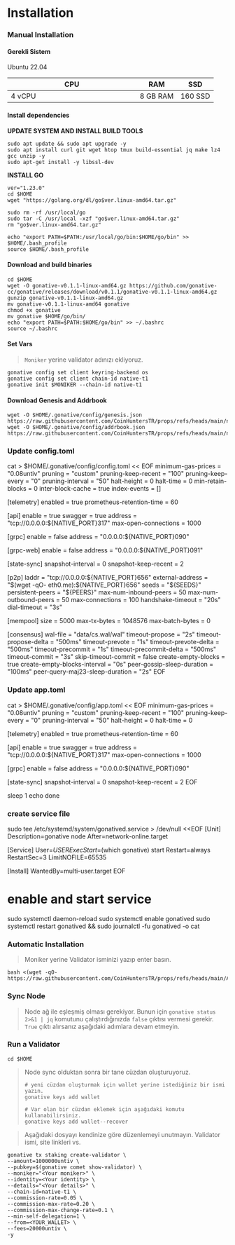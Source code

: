 # Installation

### Manual Installation <a href="#installation" id="installation"></a>

#### Gerekli Sistem <a href="#install-dependencies" id="install-dependencies"></a>

Ubuntu 22.04

<table><thead><tr><th width="279">CPU</th><th>RAM</th><th>SSD</th></tr></thead><tbody><tr><td>4 vCPU</td><td>8 GB RAM</td><td>160 SSD</td></tr></tbody></table>

#### Install dependencies <a href="#install-dependencies" id="install-dependencies"></a>

**UPDATE SYSTEM AND INSTALL BUILD TOOLS**

```
sudo apt update && sudo apt upgrade -y
sudo apt install curl git wget htop tmux build-essential jq make lz4 gcc unzip -y
sudo apt-get install -y libssl-dev
```

**INSTALL GO**

```
ver="1.23.0" 
cd $HOME 
wget "https://golang.org/dl/go$ver.linux-amd64.tar.gz" 

sudo rm -rf /usr/local/go 
sudo tar -C /usr/local -xzf "go$ver.linux-amd64.tar.gz" 
rm "go$ver.linux-amd64.tar.gz"

echo "export PATH=$PATH:/usr/local/go/bin:$HOME/go/bin" >> $HOME/.bash_profile
source $HOME/.bash_profile    
```

#### Download and build binaries <a href="#download-and-build-binaries" id="download-and-build-binaries"></a>

```
cd $HOME
wget -O gonative-v0.1.1-linux-amd64.gz https://github.com/gonative-cc/gonative/releases/download/v0.1.1/gonative-v0.1.1-linux-amd64.gz
gunzip gonative-v0.1.1-linux-amd64.gz
mv gonative-v0.1.1-linux-amd64 gonative
chmod +x gonative
mv gonative $HOME/go/bin/
echo "export PATH=$PATH:$HOME/go/bin" >> ~/.bashrc
source ~/.bashrc
```

#### Set Vars

> `Moniker` yerine validator adınızı ekliyoruz.

```
gonative config set client keyring-backend os
gonative config set client chain-id native-t1
gonative init $MONIKER --chain-id native-t1
```

#### Download Genesis and Addrbook

```
wget -O $HOME/.gonative/config/genesis.json https://raw.githubusercontent.com/CoinHuntersTR/props/refs/heads/main/native/genesis.json
wget -O $HOME/.gonative/config/addrbook.json https://raw.githubusercontent.com/CoinHuntersTR/props/refs/heads/main/native/addrbook.json
```

### Update config.toml
cat > $HOME/.gonative/config/config.toml << EOF
minimum-gas-prices = "0.08untiv"
pruning = "custom"
pruning-keep-recent = "100"
pruning-keep-every = "0"
pruning-interval = "50"
halt-height = 0
halt-time = 0
min-retain-blocks = 0
inter-block-cache = true
index-events = []

[telemetry]
enabled = true
prometheus-retention-time = 60

[api]
enable = true
swagger = true
address = "tcp://0.0.0.0:${NATIVE_PORT}317"
max-open-connections = 1000

[grpc]
enable = false
address = "0.0.0.0:${NATIVE_PORT}090"

[grpc-web]
enable = false
address = "0.0.0.0:${NATIVE_PORT}091"

[state-sync]
snapshot-interval = 0
snapshot-keep-recent = 2

[p2p]
laddr = "tcp://0.0.0.0:${NATIVE_PORT}656"
external-address = "$(wget -qO- eth0.me):${NATIVE_PORT}656"
seeds = "${SEEDS}"
persistent-peers = "${PEERS}"
max-num-inbound-peers = 50
max-num-outbound-peers = 50
max-connections = 100
handshake-timeout = "20s"
dial-timeout = "3s"

[mempool]
size = 5000
max-tx-bytes = 1048576
max-batch-bytes = 0

[consensus]
wal-file = "data/cs.wal/wal"
timeout-propose = "2s"
timeout-propose-delta = "500ms"
timeout-prevote = "1s"
timeout-prevote-delta = "500ms"
timeout-precommit = "1s"
timeout-precommit-delta = "500ms"
timeout-commit = "3s"
skip-timeout-commit = false
create-empty-blocks = true
create-empty-blocks-interval = "0s"
peer-gossip-sleep-duration = "100ms"
peer-query-maj23-sleep-duration = "2s"
EOF

### Update app.toml
cat > $HOME/.gonative/config/app.toml << EOF
minimum-gas-prices = "0.08untiv"
pruning = "custom"
pruning-keep-recent = "100"
pruning-keep-every = "0"
pruning-interval = "50"
halt-height = 0
halt-time = 0

[telemetry]
enabled = true
prometheus-retention-time = 60

[api]
enable = true
swagger = true
address = "tcp://0.0.0.0:${NATIVE_PORT}317"
max-open-connections = 1000

[grpc]
enable = false
address = "0.0.0.0:${NATIVE_PORT}090"

[state-sync]
snapshot-interval = 0
snapshot-keep-recent = 2
EOF

sleep 1
echo done

### create service file
sudo tee /etc/systemd/system/gonatived.service > /dev/null <<EOF
[Unit]
Description=gonative node
After=network-online.target

[Service]
User=$USER
ExecStart=$(which gonative) start
Restart=always
RestartSec=3
LimitNOFILE=65535

[Install]
WantedBy=multi-user.target
EOF

# enable and start service
sudo systemctl daemon-reload
sudo systemctl enable gonatived
sudo systemctl restart gonatived && sudo journalctl -fu gonatived -o cat

### Automatic Installation <a href="#auto-installation" id="auto-installation"></a>

> Moniker yerine Validator isminizi yazıp enter basın.

```
bash <(wget -qO- https://raw.githubusercontent.com/CoinHuntersTR/props/refs/heads/main/AutoInstall/native.sh)
```

### Sync Node

> Node ağ ile eşleşmiş olması gerekiyor. Bunun için `gonative status 2>&1 | jq` komutunu çalıştırdığınızda `false` çıktısı vermesi gerekir. `True` çıktı alırsanız aşağıdaki adımlara devam etmeyin.

### Run a Validator

```
cd $HOME
```

> Node sync olduktan sonra bir tane cüzdan oluşturuyoruz.
>
> ```
> # yeni cüzdan oluşturmak için wallet yerine istediğiniz bir ismi yazın.
> gonative keys add wallet
>
> # Var olan bir cüzdan eklemek için aşağıdaki komutu kullanabilirsiniz. 
> gonative keys add wallet--recover
> ```

> Aşağıdaki dosyayı kendinize göre düzenlemeyi unutmayın. Validator ismi, site linkleri vs.

```
gonative tx staking create-validator \
--amount=1000000untiv \
--pubkey=$(gonative comet show-validator) \
--moniker="<Your moniker>" \
--identity=<Your identity> \
--details="<Your details>" \
--chain-id=native-t1 \
--commission-rate=0.05 \
--commission-max-rate=0.20 \
--commission-max-change-rate=0.1 \
--min-self-delegation=1 \
--from=<YOUR_WALLET> \
--fees=20000untiv \
-y
```
